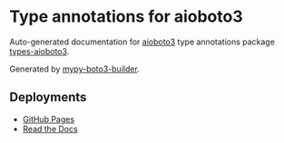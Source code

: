 # Type annotations for aioboto3

Auto-generated documentation for
[aioboto3](https://pypi.org/project/aioboto3/) type annotations package
[types-aioboto3](https://pypi.org/project/types-aioboto3/).

Generated by [mypy-boto3-builder](https://github.com/youtype/mypy_boto3_builder).

## Deployments

- [GitHub Pages](https://youtype.github.io/types_aioboto3_docs/)
- [Read the Docs](https://types-aioboto3.readthedocs.io/en/latest/)
